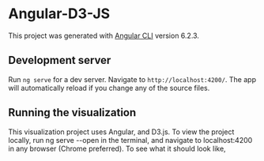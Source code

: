 # Angular-D3-JS

This project was generated with [Angular CLI](https://github.com/angular/angular-cli) version 6.2.3.

## Development server

Run `ng serve` for a dev server. Navigate to `http://localhost:4200/`. The app will automatically reload if you change any of the source files.

## Running the visualization
This visualization project uses Angular, and D3.js. 
To view the project locally, run ng serve --open in the terminal, and navigate to localhost:4200 in any browser (Chrome preferred).
To see what it should look like, 
